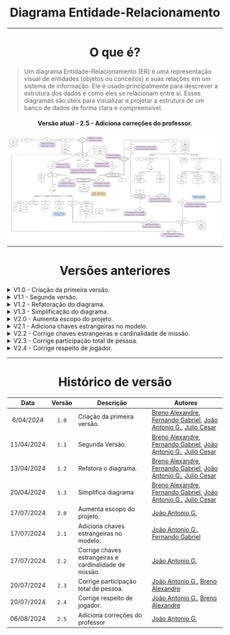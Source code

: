 <center>

# Diagrama Entidade-Relacionamento

</center>

---
<center>

# O que é?

</center>

> Um diagrama Entidade-Relacionamento (ER) é uma representação visual de entidades (objetos ou conceitos) e suas relações em um sistema de informação. Ele é usado principalmente para descrever a estrutura dos dados e como eles se relacionam entre si. Esses diagramas são úteis para visualizar e projetar a estrutura de um banco de dados de forma clara e compreensível.

<center>

#### Versão atual - 2.5 - Adiciona correções do professor.

</center>

<div align="center">
<div align="center"><img src= "https://raw.githubusercontent.com/SBD1/2024.1-Prison-Trading/Pages/docs/assets/DERV2-5.png?raw=true"/></div>
</div>


---

<center>

# Versões anteriores

</center>

<details>
  <summary>V1.0 - Criação da primeira versão.</summary>

<div align="center">
<div align="center"><img src= "https://raw.githubusercontent.com/SBD1/2024.1-Prison-Trading/Pages/docs/assets/DERV1-0.png?raw=true"/></div>
</div>

</details>

<details>
  <summary>V1.1 - Segunda versão.</summary>

<div align="center">
<div align="center"><img src= "https://raw.githubusercontent.com/SBD1/2024.1-Prison-Trading/Pages/docs/assets/DERV1-1.png?raw=true"/></div>
</div>

</details>

<details>
  <summary>V1.2 - Refatoração do diagrama.</summary>

<div align="center">
<div align="center"><img src= "https://raw.githubusercontent.com/SBD1/2024.1-Prison-Trading/Pages/docs/assets/DERV1-2.png?raw=true"/></div>
</div>


</details>

<details>
  <summary>V1.3 - Simplificação do diagrama.</summary>

<div align="center">
<div align="center"><img src= "https://raw.githubusercontent.com/SBD1/2024.1-Prison-Trading/Pages/docs/assets/DERV1-3.png?raw=true"/></div>
</div>

</details>

<details>
  <summary>V2.0 - Aumenta escopo do projeto.</summary>

<div align="center">
<div align="center"><img src= "https://raw.githubusercontent.com/SBD1/2024.1-Prison-Trading/Pages/docs/assets/DERV2-0.png?raw=true"/></div>
</div>

</details>

<details>
  <summary>V2.1 - Adiciona chaves estrangeiras no modelo.</summary>

<div align="center">
<div align="center"><img src= "https://raw.githubusercontent.com/SBD1/2024.1-Prison-Trading/Pages/docs/assets/DERV2-1.png?raw=true"/></div>
</div>

</details>

<details>
  <summary>V2.2 - Corrige chaves estrangeiras e cardinalidade de missão.</summary>

<div align="center">
<div align="center"><img src= "https://raw.githubusercontent.com/SBD1/2024.1-Prison-Trading/Pages/docs/assets/DERV2-1.png?raw=true"/></div>
</div>

</details>

<details>
  <summary>V2.3 - Corrige participação total de pessoa.</summary>

<div align="center">
<div align="center"><img src= "https://raw.githubusercontent.com/SBD1/2024.1-Prison-Trading/Pages/docs/assets/DERV2-2.png?raw=true"/></div>
</div>

</details>

<details>
  <summary>V2.4 - Corrige respeito de jogador.</summary>

<div align="center">
<div align="center"><img src= "https://raw.githubusercontent.com/SBD1/2024.1-Prison-Trading/Pages/docs/assets/DERV2-4.png?raw=true"/></div>
</div>

</details>

---
<center>

# Histórico de versão

</center>

<div style="margin: 0 auto; width: fit-content;">

|    Data    | Versão | Descrição                                              | Autores                                                                                                                                                                                                 |
|:----------:|:------:|--------------------------------------------------------|---------------------------------------------------------------------------------------------------------------------------------------------------------------------------------------------------------|
| 6/04/2024  | `1.0`  | Criação da primeira versão.                            | [Breno Alexandre](https://github.com/brenoalexandre0), [Fernando Gabriel](https://github.com/show-dawn), [João Antonio G.](https://github.com/joaoseisei),  [Julio Cesar](https://github.com/julio1099) |
| 11/04/2024 | `1.1`  | Segunda Versão.                                        | [Breno Alexandre](https://github.com/brenoalexandre0), [Fernando Gabriel](https://github.com/show-dawn), [João Antonio G.](https://github.com/joaoseisei),  [Julio Cesar](https://github.com/julio1099) |
| 13/04/2024 | `1.2`  | Refatora o diagrama.                                   | [Breno Alexandre](https://github.com/brenoalexandre0), [Fernando Gabriel](https://github.com/show-dawn), [João Antonio G.](https://github.com/joaoseisei),  [Julio Cesar](https://github.com/julio1099) |
| 20/04/2024 | `1.3`  | Simplifica diagrama                                    | [Breno Alexandre](https://github.com/brenoalexandre0), [Fernando Gabriel](https://github.com/show-dawn), [João Antonio G.](https://github.com/joaoseisei),  [Julio Cesar](https://github.com/julio1099) |
| 17/07/2024 | `2.0`  | Aumenta escopo do projeto.                             | [João Antonio G.](https://github.com/joaoseisei)                                                                                                                                                        |
| 17/07/2024 | `2.1`  | Adiciona chaves estrangeiras no modelo.                | [João Antonio G.](https://github.com/joaoseisei), [Fernando Gabriel](https://github.com/show-dawn)                                                                                                      |
| 17/07/2024 | `2.2`  | Corrige chaves estrangeiras e cardinalidade de missão. | [João Antonio G.](https://github.com/joaoseisei)                                                                                                                                                        |
| 20/07/2024 | `2.3`  | Corrige participação total de pessoa.                  | [João Antonio G.](https://github.com/joaoseisei), [Breno Alexandre](https://github.com/brenoalexandre0)                                                                                                 |
| 20/07/2024 | `2.4`  | Corrige respeito de jogador.                           | [João Antonio G.](https://github.com/joaoseisei), [Breno Alexandre](https://github.com/brenoalexandre0)                                                                                                 |
| 06/08/2024 | `2.5`  | Adiciona correções do professor                        | [João Antonio G.](https://github.com/joaoseisei)                                                                                                                                                        |

</div>